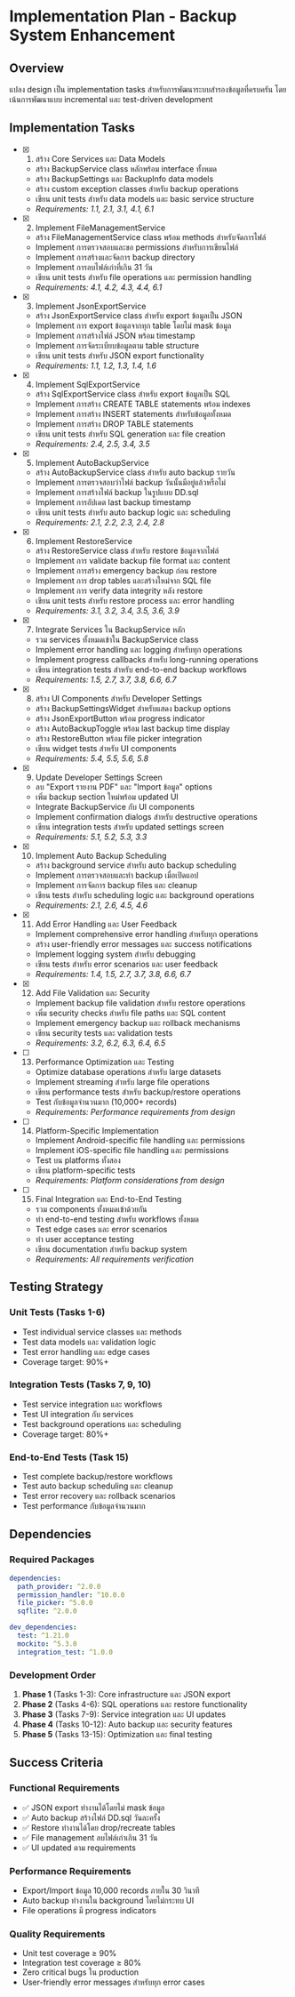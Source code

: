 # Implementation Plan - Backup System Enhancement

## Overview

แปลง design เป็น implementation tasks สำหรับการพัฒนาระบบสำรองข้อมูลที่ครบครัน โดยเน้นการพัฒนาแบบ incremental และ test-driven development

## Implementation Tasks

- [x] 1. สร้าง Core Services และ Data Models

  - สร้าง BackupService class หลักพร้อม interface ทั้งหมด
  - สร้าง BackupSettings และ BackupInfo data models
  - สร้าง custom exception classes สำหรับ backup operations
  - เขียน unit tests สำหรับ data models และ basic service structure
  - _Requirements: 1.1, 2.1, 3.1, 4.1, 6.1_

- [x] 2. Implement FileManagementService

  - สร้าง FileManagementService class พร้อม methods สำหรับจัดการไฟล์
  - Implement การตรวจสอบและขอ permissions สำหรับการเขียนไฟล์
  - Implement การสร้างและจัดการ backup directory
  - Implement การลบไฟล์เก่าที่เกิน 31 วัน
  - เขียน unit tests สำหรับ file operations และ permission handling
  - _Requirements: 4.1, 4.2, 4.3, 4.4, 6.1_

- [x] 3. Implement JsonExportService

  - สร้าง JsonExportService class สำหรับ export ข้อมูลเป็น JSON
  - Implement การ export ข้อมูลจากทุก table โดยไม่ mask ข้อมูล
  - Implement การสร้างไฟล์ JSON พร้อม timestamp
  - Implement การจัดระเบียบข้อมูลตาม table structure
  - เขียน unit tests สำหรับ JSON export functionality
  - _Requirements: 1.1, 1.2, 1.3, 1.4, 1.6_

- [x] 4. Implement SqlExportService

  - สร้าง SqlExportService class สำหรับ export ข้อมูลเป็น SQL
  - Implement การสร้าง CREATE TABLE statements พร้อม indexes
  - Implement การสร้าง INSERT statements สำหรับข้อมูลทั้งหมด
  - Implement การสร้าง DROP TABLE statements
  - เขียน unit tests สำหรับ SQL generation และ file creation
  - _Requirements: 2.4, 2.5, 3.4, 3.5_

- [x] 5. Implement AutoBackupService

  - สร้าง AutoBackupService class สำหรับ auto backup รายวัน
  - Implement การตรวจสอบว่าไฟล์ backup วันนั้นมีอยู่แล้วหรือไม่
  - Implement การสร้างไฟล์ backup ในรูปแบบ DD.sql
  - Implement การอัปเดต last backup timestamp
  - เขียน unit tests สำหรับ auto backup logic และ scheduling
  - _Requirements: 2.1, 2.2, 2.3, 2.4, 2.8_

- [x] 6. Implement RestoreService

  - สร้าง RestoreService class สำหรับ restore ข้อมูลจากไฟล์
  - Implement การ validate backup file format และ content
  - Implement การสร้าง emergency backup ก่อน restore
  - Implement การ drop tables และสร้างใหม่จาก SQL file
  - Implement การ verify data integrity หลัง restore
  - เขียน unit tests สำหรับ restore process และ error handling
  - _Requirements: 3.1, 3.2, 3.4, 3.5, 3.6, 3.9_

- [x] 7. Integrate Services ใน BackupService หลัก

  - รวม services ทั้งหมดเข้าใน BackupService class
  - Implement error handling และ logging สำหรับทุก operations
  - Implement progress callbacks สำหรับ long-running operations
  - เขียน integration tests สำหรับ end-to-end backup workflows
  - _Requirements: 1.5, 2.7, 3.7, 3.8, 6.6, 6.7_

- [x] 8. สร้าง UI Components สำหรับ Developer Settings

  - สร้าง BackupSettingsWidget สำหรับแสดง backup options
  - สร้าง JsonExportButton พร้อม progress indicator
  - สร้าง AutoBackupToggle พร้อม last backup time display
  - สร้าง RestoreButton พร้อม file picker integration
  - เขียน widget tests สำหรับ UI components
  - _Requirements: 5.4, 5.5, 5.6, 5.8_

- [x] 9. Update Developer Settings Screen

  - ลบ "Export รายงาน PDF" และ "Import ข้อมูล" options
  - เพิ่ม backup section ใหม่พร้อม updated UI
  - Integrate BackupService กับ UI components
  - Implement confirmation dialogs สำหรับ destructive operations
  - เขียน integration tests สำหรับ updated settings screen
  - _Requirements: 5.1, 5.2, 5.3, 3.3_

- [x] 10. Implement Auto Backup Scheduling

  - สร้าง background service สำหรับ auto backup scheduling
  - Implement การตรวจสอบและทำ backup เมื่อเปิดแอป
  - Implement การจัดการ backup files และ cleanup
  - เขียน tests สำหรับ scheduling logic และ background operations
  - _Requirements: 2.1, 2.6, 4.5, 4.6_

- [x] 11. Add Error Handling และ User Feedback

  - Implement comprehensive error handling สำหรับทุก operations
  - สร้าง user-friendly error messages และ success notifications
  - Implement logging system สำหรับ debugging
  - เขียน tests สำหรับ error scenarios และ user feedback
  - _Requirements: 1.4, 1.5, 2.7, 3.7, 3.8, 6.6, 6.7_

- [x] 12. Add File Validation และ Security

  - Implement backup file validation สำหรับ restore operations
  - เพิ่ม security checks สำหรับ file paths และ SQL content
  - Implement emergency backup และ rollback mechanisms
  - เขียน security tests และ validation tests
  - _Requirements: 3.2, 6.2, 6.3, 6.4, 6.5_

- [ ] 13. Performance Optimization และ Testing

  - Optimize database operations สำหรับ large datasets
  - Implement streaming สำหรับ large file operations
  - เขียน performance tests สำหรับ backup/restore operations
  - Test กับข้อมูลจำนวนมาก (10,000+ records)
  - _Requirements: Performance requirements from design_

- [ ] 14. Platform-Specific Implementation

  - Implement Android-specific file handling และ permissions
  - Implement iOS-specific file handling และ permissions
  - Test บน platforms ทั้งสอง
  - เขียน platform-specific tests
  - _Requirements: Platform considerations from design_

- [ ] 15. Final Integration และ End-to-End Testing
  - รวม components ทั้งหมดเข้าด้วยกัน
  - ทำ end-to-end testing สำหรับ workflows ทั้งหมด
  - Test edge cases และ error scenarios
  - ทำ user acceptance testing
  - เขียน documentation สำหรับ backup system
  - _Requirements: All requirements verification_

## Testing Strategy

### Unit Tests (Tasks 1-6)

- Test individual service classes และ methods
- Test data models และ validation logic
- Test error handling และ edge cases
- Coverage target: 90%+

### Integration Tests (Tasks 7, 9, 10)

- Test service integration และ workflows
- Test UI integration กับ services
- Test background operations และ scheduling
- Coverage target: 80%+

### End-to-End Tests (Task 15)

- Test complete backup/restore workflows
- Test auto backup scheduling และ cleanup
- Test error recovery และ rollback scenarios
- Test performance กับข้อมูลจำนวนมาก

## Dependencies

### Required Packages

```yaml
dependencies:
  path_provider: ^2.0.0
  permission_handler: ^10.0.0
  file_picker: ^5.0.0
  sqflite: ^2.0.0

dev_dependencies:
  test: ^1.21.0
  mockito: ^5.3.0
  integration_test: ^1.0.0
```

### Development Order

1. **Phase 1** (Tasks 1-3): Core infrastructure และ JSON export
2. **Phase 2** (Tasks 4-6): SQL operations และ restore functionality
3. **Phase 3** (Tasks 7-9): Service integration และ UI updates
4. **Phase 4** (Tasks 10-12): Auto backup และ security features
5. **Phase 5** (Tasks 13-15): Optimization และ final testing

## Success Criteria

### Functional Requirements

- ✅ JSON export ทำงานได้โดยไม่ mask ข้อมูล
- ✅ Auto backup สร้างไฟล์ DD.sql วันละครั้ง
- ✅ Restore ทำงานได้โดย drop/recreate tables
- ✅ File management ลบไฟล์เก่าเกิน 31 วัน
- ✅ UI updated ตาม requirements

### Performance Requirements

- Export/Import ข้อมูล 10,000 records ภายใน 30 วินาที
- Auto backup ทำงานใน background โดยไม่กระทบ UI
- File operations มี progress indicators

### Quality Requirements

- Unit test coverage ≥ 90%
- Integration test coverage ≥ 80%
- Zero critical bugs ใน production
- User-friendly error messages สำหรับทุก error cases
